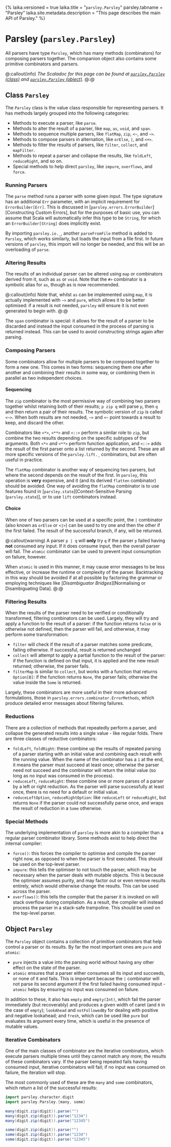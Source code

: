 {%
laika.versioned = true
laika.title = "`parsley.Parsley`"
parsley.tabname = "Parsley"
laika.site.metadata.description = "This page describes the main API of Parsley."
%}
# Parsley (`parsley.Parsley`)

All parsers have type `Parsley`, which has many methods (combinators) for composing parsers
together. The companion object also contains some primitive combinators and parsers.

@:callout(info)
*The Scaladoc for this page can be found at [`parsley.Parsley` (class)](@:api(parsley.Parsley))
and [`parsley.Parsley` (object)](@:api(parsley.Parsley$)).*
@:@

## Class `Parsley`
The `Parsley` class is the value class responsible for representing parsers.
It has methods largely grouped into the following categories:

* Methods to execute a parser, like `parse`.
* Methods to alter the result of a parser, like `map`, `as`, `void`, and `span`.
* Methods to sequence multiple parsers, like `flatMap`, `zip`, `<~`, and `~>`.
* Methods to compose parsers in alternation, like `orElse`, `|`, and `<+>`.
* Methods to filter the results of parsers, like `filter`, `collect`,
  and `mapFilter`.
* Methods to repeat a parser and collapse the results, like `foldLeft`,
  `reduceRight`, and so on.
* Special methods to help direct `parsley`, like `impure`, `overflows`, and
  `force`.

### Running Parsers
The `parse` method runs a parser with some given input. The type signature has
an additional `Err` parameter, with an implicit requirement for
`ErrorBuilder[Err]`. This is discussed in
[`parsley.errors.ErrorBuilder`][Constructing Custom Errors], but for
the purposes of basic use, you can assume that Scala will automatically infer
this type to be `String`, for which an `ErrorBuilder[String]` does implicitly
exist.

By importing `parsley.io._`, another `parseFromFile` method is added to
`Parsley`, which works similarly, but loads the input from a file first.
In future versions of `parsley`, this import will no longer be needed, and
this will be an overloading of `parse`.

### Altering Results
The results of an individual parser can be altered using `map` or combinators
derived from it, such as `as` or `void`. Note that the `#>` combinator is
a symbolic alias for `as`, though as is now recommended.

@:callout(info)
Note that, whilst `as` can be implemented using `map`, it is
actually implemented with `~>` and `pure`, which allows it to be better
optimised: if a result is not needed, `parsley` will ensure it is not
even generated to begin with.
@:@

The `span` combinator is special: it allows for the result of a parser to be discarded and instead the input consumed in the process of parsing is returned
instead. This can be used to avoid constructing strings again after parsing.

### Composing Parsers
Some combinators allow for multiple parsers to be composed together to form
a new one. This comes in two forms: sequencing them one after another and
combining their results in some way, or combining them in parallel as two
independent choices.

#### Sequencing
The `zip` combinator is the most permissive way of combining two parsers together
whilst retaining both of their results; `p zip q` will parse `p`, then `q` and
then return a pair of their results. The symbolic version of `zip` is called `<~>`. When both results are not needed, `~>` and `<~` point towards a result to
keep, and discard the other.

Combinators like `<*>`, `<**>` and `<::>` perform a similar role to `zip`, but
combine the two results depending on the specific subtypes of the arguments.
Both `<*>` and `<**>` perform function application, and `<::>` adds the result
of the first parser onto a list returned by the second. These are all more
specific versions of the `parsley.lift._` combinators, but are often useful
in practice.

The `flatMap` combinator is another way of sequencing two parsers, but where
the second depends on the result of the first. In `parsley`, this operation
is **very** expensive, and it (and its derived `flatten` combinator) should
be avoided. One way of avoiding the `flatMap` combinator is to use features
found in [`parsley.state`][Context-Sensitive Parsing (`parsley.state`)],
or to use `lift` combinators instead.

#### Choice
When one of two parsers can be used at a specific point, the `|` combinator (also
known as `orElse` or `<|>`) can be used to try one and then the other if the
first failed. The result of the successful branch, if any, will be returned.

@:callout(warning)
A parser `p | q` will **only** try `q` if the parser `p` failed having **not**
consumed any input. If it does consume input, then the overall parser will fail.
The `atomic` combinator can be used to prevent input consumption on failure,
however.

When `atomic` is used in this manner, it may cause error messages to be less
effective, or increase the runtime or complexity of the parser. Backtracking
in this way should be avoided if at all possible by factoring the grammar or
employing techniques like [*Disambiguator Bridges*][Normalising or Disambiguating Data].
@:@

### Filtering Results
When the results of the parser need to be verified or conditionally transformed,
filtering combinators can be used. Largely, they will try and apply a function
to the result of a parser: if the function returns `false` or is otherwise not defined, then the parser will fail, and otherwise, it may perform some
transformation:

* `filter` will check if the result of a parser matches some predicate, failing
  otherwise. If successful, result is returned unchanged
* `collect` will attempt to apply a partial function to the result of the parser:
  if the function is defined on that input, it is applied and the new result
  returned; otherwise, the parser fails.
* `filterMap` is similar to `collect`, but works with a function that returns
  `Option[B]`: if the function returns `None`, the parser fails; otherwise the
  value inside the `Some` is returned.

Largely, these combinators are more useful in their more advanced formulations,
those in `parsley.errors.combinator.ErrorMethods`, which produce detailed
error messages about filtering failures.

### Reductions
There are a collection of methods that repeatedly perform a parser, and collapse
the generated results into a single value - like regular folds. There are three classes of reductive combinators:

* `foldLeft`, `foldRight`: these combine up the results of repeated parsing
  of a parser starting with an initial value and combining each result with
  the running value. When the name of the combinator has a `1` at the end, it
  means the parser must succeed at least once; otherwise the parser need not
  succeed and the combinator will return the initial value (so long as no input
  was consumed in the process).
* `reduceLeft`, `reduceRight`: these combine one or more parses of a parser
  by a left or right reduction. As the parser will parse successfully at least
  once, there is no need for a default or initial value.
* `reduceLeftOption`, `reduceRightOption`: like `reduceLeft` or `reduceRight`,
  but returns `None` if the parser could not successfully parse once, and wraps
  the result of reduction in a `Some` otherwise.

### Special Methods
The underlying implementation of `parsley` is more akin to a compiler than
a regular parser combinator library. Some methods exist to help direct the
internal compiler:

* `force()`: this forces the compiler to optimise and compile the parser
  right now, as opposed to when the parser is first executed. This should be
  used on the top-level parser.
* `impure`: this tells the optimiser to not touch the parser, which may
  be necessary when the parser deals with mutable objects. This is because
  the optimiser assumes purity, and may factor out or even remove results
  entirely, which would otherwise change the results. This can be used
  across the parser.
* `overflows()`: this tells the compiler that the parser it is invoked on
  will stack overflow during compilation. As a result, the compiler will
  instead process the parser in a stack-safe trampoline. This should be
  used on the top-level parser.

## Object `Parsley`
The `Parsley` object contains a collection of primitive combinators that help
control a parser or its results. By far the most important ones are `pure` and
`atomic`:

* `pure` injects a value into the parsing world without having any other effect
  on the state of the parser.
* `atomic` ensures that a parser either consumes all its input and succeeds, or
  none of it and fails. This is important because the `|` combinator will not
  parse its second argument if the first failed having consumed input - `atomic`
  helps by ensuring no input was consumed on failure.

In addition to these, it also has `empty` and `empty(Int)`, which fail the parser
immediately (but recoverably) and produces a given width of caret (and `0` in the case of `empty`); `lookAhead` and `notFollowedBy` for dealing with positive
and negative lookahead; and `fresh`, which can be used like `pure` but evaluates
its argument every time, which is useful in the presence of mutable values.

### Iterative Combinators
One of the main classes of combinator are the iterative combinators, which
execute parsers multiple times until they cannot match any more; the results
of these combinators vary. If the parser being repeated fails having consumed
input, iterative combinators will fail; if no input was consumed on failure,
the iteration will stop.

The most commonly used of these are the `many` and `some` combinators, which
return a list of the successful results:

```scala mdoc:to-string
import parsley.character.digit
import parsley.Parsley.{many, some}

many(digit.zip(digit)).parse("")
many(digit.zip(digit)).parse("1234")
many(digit.zip(digit)).parse("12345")

some(digit.zip(digit)).parse("")
some(digit.zip(digit)).parse("1234")
some(digit.zip(digit)).parse("12345")
```
